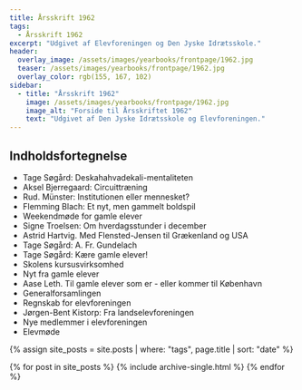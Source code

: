 ```yaml
---
title: Årsskrift 1962
tags:
  - Årsskrift 1962
excerpt: "Udgivet af Elevforeningen og Den Jyske Idrætsskole."
header:
  overlay_image: /assets/images/yearbooks/frontpage/1962.jpg
  teaser: /assets/images/yearbooks/frontpage/1962.jpg
  overlay_color: rgb(155, 167, 102)
sidebar:
  - title: "Årsskrift 1962"
    image: /assets/images/yearbooks/frontpage/1962.jpg
    image_alt: "Forside til Årsskriftet 1962"
    text: "Udgivet af Den Jyske Idrætsskole og Elevforeningen."
---
```


## Indholdsfortegnelse

- Tage Søgård: Deskahahvadekali-mentaliteten
- Aksel Bjerregaard: Circuittræning
- Rud. Münster: Institutionen eller mennesket?
- Flemming Blach: Et nyt, men gammelt boldspil
- Weekendmøde for gamle elever
- Signe Troelsen: Om hverdagsstunder i december
- Astrid Hartvig. Med Flensted-Jensen til Grækenland og USA
- Tage Søgård: A. Fr. Gundelach
- Tage Søgård: Kære gamle elever!
- Skolens kursusvirksomhed
- Nyt fra gamle elever
- Aase Leth. Til gamle elever som er - eller kommer til København
- Generalforsamlingen
- Regnskab for elevforeningen
- Jørgen-Bent Kistorp: Fra landselevforeningen
- Nye medlemmer i elevforeningen
- Elevmøde

{% assign site_posts = site.posts | where: "tags", page.title | sort: "date" %}

<div class="grid__wrapper">
  {% for post in site_posts %}
    {% include archive-single.html %}
  {% endfor %}
</div>
